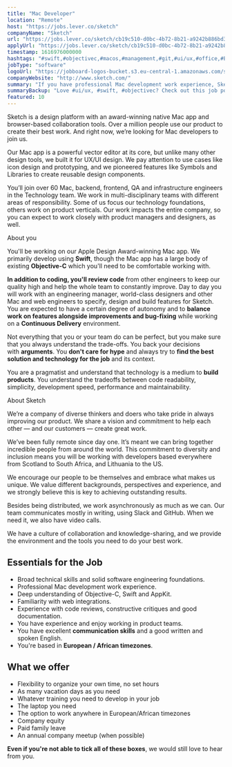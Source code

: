 ```yaml
---
title: "Mac Developer"
location: "Remote"
host: "https://jobs.lever.co/sketch"
companyName: "Sketch"
url: "https://jobs.lever.co/sketch/cb19c510-d0bc-4b72-8b21-a9242b886bd3"
applyUrl: "https://jobs.lever.co/sketch/cb19c510-d0bc-4b72-8b21-a9242b886bd3/apply"
timestamp: 1616976000000
hashtags: "#swift,#objectivec,#macos,#management,#git,#ui/ux,#office,#English"
jobType: "software"
logoUrl: "https://jobboard-logos-bucket.s3.eu-central-1.amazonaws.com/sketch"
companyWebsite: "http://www.sketch.com/"
summary: "If you have professional Mac development work experience, Sketch is looking for someone with your knowledge."
summaryBackup: "Love #ui/ux, #swift, #objectivec? Check out this job post!"
featured: 10
---
```


Sketch is a design platform with an award-winning native Mac app and browser-based collaboration tools. Over a million people use our product to create their best work. And right now, we’re looking for Mac developers to join us.

Our Mac app is a powerful vector editor at its core, but unlike many other design tools, we built it for UX/UI design. We pay attention to use cases like icon design and prototyping, and we pioneered features like Symbols and Libraries to create reusable design components.

You’ll join over 60 Mac, backend, frontend, QA and infrastructure engineers in the Technology team. We work in multi-disciplinary teams with different areas of responsibility. Some of us focus our technology foundations, others work on product verticals. Our work impacts the entire company, so you can expect to work closely with product managers and designers, as well.

About you

You'll be working on our Apple Design Award-winning Mac app. We primarily develop using **Swift**, though the Mac app has a large body of existing **Objective-C** which you'll need to be comfortable working with.

**In addition to coding, you'll review code** from other engineers to keep our quality high and help the whole team to constantly improve. Day to day you will work with an engineering manager, world-class designers and other Mac and web engineers to specify, design and build features for Sketch. You are expected to have a certain degree of autonomy and to **balance work on features alongside improvements and bug-fixing** while working on a **Continuous Delivery** environment.

Not everything that you or your team do can be perfect, but you make sure that you always understand the trade-offs. You back your decisions with **arguments**. You **don't care for hype** and always try to **find the best solution and technology for the job** and its context.

You are a pragmatist and understand that technology is a medium to **build products**. You understand the tradeoffs between code readability, simplicity, development speed, performance and maintainability.

About Sketch

We’re a company of diverse thinkers and doers who take pride in always improving our product. We share a vision and commitment to help each other — and our customers — create great work.

We’ve been fully remote since day one. It’s meant we can bring together incredible people from around the world. This commitment to diversity and inclusion means you will be working with developers based everywhere from Scotland to South Africa, and Lithuania to the US.

We encourage our people to be themselves and embrace what makes us unique. We value different backgrounds, perspectives and experience, and we strongly believe this is key to achieving outstanding results.

Besides being distributed, we work asynchronously as much as we can. Our team communicates mostly in writing, using Slack and GitHub. When we need it, we also have video calls.

We have a culture of collaboration and knowledge-sharing, and we provide the environment and the tools you need to do your best work.

## Essentials for the Job

*   Broad technical skills and solid software engineering foundations.
*   Professional Mac development work experience.
*   Deep understanding of Objective-C, Swift and AppKit.
*   Familiarity with web integrations.
*   Experience with code reviews, constructive critiques and good documentation.
*   You have experience and enjoy working in product teams.
*   You have excellent **communication skills** and a good written and spoken English.
*   You're based in **European / African timezones**.

## What we offer

*   Flexibility to organize your own time, no set hours
*   As many vacation days as you need
*   Whatever training you need to develop in your job
*   The laptop you need
*   The option to work anywhere in European/African timezones
*   Company equity
*   Paid family leave
*   An annual company meetup (when possible)

**Even if you're not able to tick all of these boxes**, we would still love to hear from you.

